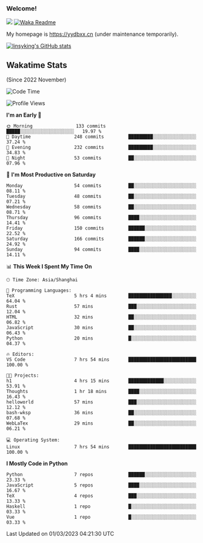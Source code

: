 ### Welcome!

![](https://visitor-badge.glitch.me/badge?page_id=linsyking.linsyking)
[![Waka Readme](https://github.com/linsyking/linsyking/actions/workflows/waka-readme.yml/badge.svg)](https://github.com/linsyking/linsyking/actions/workflows/waka-readme.yml)

My homepage is <https://yydbxx.cn> (under maintenance temporarily).

[![linsyking's GitHub stats](https://github-readme-stats.vercel.app/api?username=linsyking&show_icons=true&theme=onedark)](https://github.com/anuraghazra/github-readme-stats)

## Wakatime Stats

(Since 2022 November)

<!--START_SECTION:waka-->
![Code Time](http://img.shields.io/badge/Code%20Time-182%20hrs%2050%20mins-blue)

![Profile Views](http://img.shields.io/badge/Profile%20Views-0-blue)

**I'm an Early 🐤** 

```text
🌞 Morning                133 commits         █████░░░░░░░░░░░░░░░░░░░░   19.97 % 
🌆 Daytime                248 commits         █████████░░░░░░░░░░░░░░░░   37.24 % 
🌃 Evening                232 commits         █████████░░░░░░░░░░░░░░░░   34.83 % 
🌙 Night                  53 commits          ██░░░░░░░░░░░░░░░░░░░░░░░   07.96 % 
```
📅 **I'm Most Productive on Saturday** 

```text
Monday                   54 commits          ██░░░░░░░░░░░░░░░░░░░░░░░   08.11 % 
Tuesday                  48 commits          ██░░░░░░░░░░░░░░░░░░░░░░░   07.21 % 
Wednesday                58 commits          ██░░░░░░░░░░░░░░░░░░░░░░░   08.71 % 
Thursday                 96 commits          ████░░░░░░░░░░░░░░░░░░░░░   14.41 % 
Friday                   150 commits         ██████░░░░░░░░░░░░░░░░░░░   22.52 % 
Saturday                 166 commits         ██████░░░░░░░░░░░░░░░░░░░   24.92 % 
Sunday                   94 commits          ████░░░░░░░░░░░░░░░░░░░░░   14.11 % 
```


📊 **This Week I Spent My Time On** 

```text
🕑︎ Time Zone: Asia/Shanghai

💬 Programming Languages: 
TeX                      5 hrs 4 mins        ████████████████░░░░░░░░░   64.04 % 
Rust                     57 mins             ███░░░░░░░░░░░░░░░░░░░░░░   12.04 % 
HTML                     32 mins             ██░░░░░░░░░░░░░░░░░░░░░░░   06.82 % 
JavaScript               30 mins             ██░░░░░░░░░░░░░░░░░░░░░░░   06.43 % 
Python                   20 mins             █░░░░░░░░░░░░░░░░░░░░░░░░   04.37 % 

🔥 Editors: 
VS Code                  7 hrs 54 mins       █████████████████████████   100.00 % 

🐱‍💻 Projects: 
h1                       4 hrs 15 mins       █████████████░░░░░░░░░░░░   53.91 % 
Thoughts                 1 hr 18 mins        ████░░░░░░░░░░░░░░░░░░░░░   16.43 % 
helloworld               57 mins             ███░░░░░░░░░░░░░░░░░░░░░░   12.12 % 
bash-wksp                36 mins             ██░░░░░░░░░░░░░░░░░░░░░░░   07.68 % 
WebLaTex                 29 mins             ██░░░░░░░░░░░░░░░░░░░░░░░   06.21 % 

💻 Operating System: 
Linux                    7 hrs 54 mins       █████████████████████████   100.00 % 
```

**I Mostly Code in Python** 

```text
Python                   7 repos             ██████░░░░░░░░░░░░░░░░░░░   23.33 % 
JavaScript               5 repos             ████░░░░░░░░░░░░░░░░░░░░░   16.67 % 
TeX                      4 repos             ███░░░░░░░░░░░░░░░░░░░░░░   13.33 % 
Haskell                  1 repo              █░░░░░░░░░░░░░░░░░░░░░░░░   03.33 % 
Vue                      1 repo              █░░░░░░░░░░░░░░░░░░░░░░░░   03.33 % 
```




 Last Updated on 01/03/2023 04:21:30 UTC
<!--END_SECTION:waka-->
